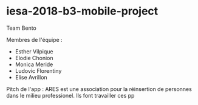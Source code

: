 # iesa-2018-b3-mobile-project

Team Bento

Membres de l'équipe :
<ul>
  <li> Esther Vilpique</li>
  <li>Elodie Chonion</li>
  <li>Monica Meride</li>
  <li>Ludovic Florentiny</li>
  <li>Elise Avrillon</li>
 </ul>

Pitch de l'app : 
ARES est une association pour la réinsertion de personnes dans le milieu professionel. Ils font travailler ces pp
